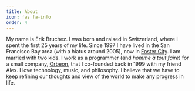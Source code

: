 ```yaml
---
title: About
icon: fas fa-info
order: 4
---
```


My name is Erik Bruchez. I was born and raised in Switzerland, where I spent the first 25 years of my life. Since 1997 I have lived in the San Francisco Bay area (with a hiatus around 2005), now in [Foster City](http://en.wikipedia.org/wiki/Foster_City,_California). I am married with two kids. I work as a programmer (and *homme à tout faire*) for a small company, [Orbeon](http://www.orbeon.com/), that I co-founded back in 1999 with my friend Alex. I love technology, music, and philosophy. I believe that we have to keep refining our thoughts and view of the world to make any progress in life.
